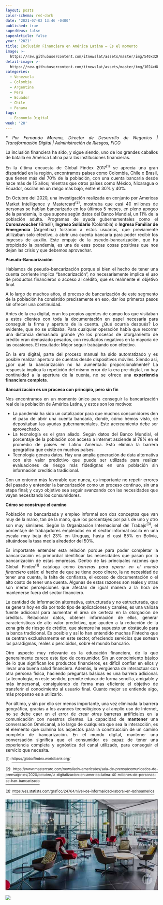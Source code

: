 ```yaml
---
layout: posts
color-schema: red-dark
date: '2021-07-02 13:46 -0400'
published: true
superNews: false
superArticle: false
year: '2021'
title: Inclusión Financiera en América Latina – Es el momento
image: >-
  https://raw.githubusercontent.com/itnewslat/assets/master/img/540x320/Oficina-Bancaria-p.jpg
detail-image: >-
  https://raw.githubusercontent.com/itnewslat/assets/master/img/1024x680/Oficina-Bancaria-g.jpg
categories:
  - Venezuela
  - Colombia
  - Argentina
  - Perú
  - Ecuador
  - Chile
  - Panama
tags:
  - Economía Digital
week: '28'
---
```

<p style="text-align: justify;"><em>*</em><em> Por </em><em>Fernando Moreno</em><em>, Director de Desarrollo de Negocios | Transformación Digital | Administración de Riesgos, FICO</em></p>
<p style="text-align: justify;">La inclusión financiera ha sido, y sigue siendo, uno de los grandes caballos de batalla en América Latina para las instituciones financieras.</p>
<p style="text-align: justify;">En la última encuesta de Global Findex 2017<sup>(1)</sup> se aprecia una gran disparidad en la región, encontramos países como Colombia, Chile o Brasil, que tienen más del 70% de la población, con una cuenta bancaria desde hace más de 15 años; mientras que otros países como México, Nicaragua o Ecuador, oscilan en un rango más bajo, entre el 30% y 40%.</p>
<p style="text-align: justify;">En Octubre del 2020, una investigación realizada en conjunto por Americas Market Intelligence y Mastercard<sup>(2)</sup>, mostraba que casi 40 millones de personas se habían bancarizado en los últimos 5 meses, en pleno apogeo de la pandemia, lo que supone según datos del Banco Mundial, un 11% de la población adulta. Programas de ayuda gubernamentales como el <strong>Coronavoucher</strong> (Brasil), <strong>Ingreso Solidario</strong> (Colombia) o <strong>Ingreso Familiar de Emergencia</strong> (Argentina) forzaron a estos usuarios, que previamente utilizaban solo efectivo, a abrir una cuenta bancaria para poder recibir los ingresos de auxilio. Este empuje de la pseudo-bancarización, que ha propiciado la pandemia, es una de esas pocas cosas positivas que nos dejan las crisis y que debemos aprovechar.</p>
<p style="text-align: justify;"><strong>Pseudo-Bancarización</strong></p>
<p style="text-align: justify;">Hablamos de pseudo-bancarización porque si bien el hecho de tener una cuenta corriente implica “bancarización”, no necesariamente implica el uso de productos financieros o acceso al crédito, que es realmente el objetivo final.</p>
<p style="text-align: justify;">A lo largo de muchos años, el proceso de bancarización de este segmento de la población ha consistido precisamente en eso, dar los primeros pasos sin ofrecer una continuidad.</p>
<p style="text-align: justify;">Antes de la era digital, eran los propios agentes de campo los que visitaban a estos clientes con toda la documentación en papel necesaria para conseguir la firma y apertura de la cuenta. ¿Qué ocurría después? Lo evidente, que no se utilizaba. Para cualquier operación había que recorrer una distancia demasiado grande y/o los procesos de otorgamiento de crédito eran demasiado pesados, con resultados negativos en la mayoría de las ocasiones. El resultado: Mejor seguir trabajando con efectivo.</p>
<p style="text-align: justify;">En la era digital, parte del proceso manual ha sido automatizado y es posible realizar apertura de cuentas desde dispositivos móviles. Siendo así, ¿por qué la bancarización no ha aumentado proporcionalmente? La respuesta implica la repetición del mismo error de la era pre-digital, no hay continuidad a la apertura de la cuenta, no se ofrece una <strong>experiencia financiera completa</strong>.</p>
<p style="text-align: justify;"><strong>Bancarización es un proceso con principio, pero sin fin</strong></p>
<p style="text-align: justify;">Nos encontramos en un momento único para conseguir la bancarización real de la población de América Latina, y estos son los motivos:</p>

<ul style="text-align: justify;">
	<li>La pandemia ha sido un catalizador para que muchos consumidores den el paso de abrir una cuenta bancaria, donde, cómo hemos visto, se depositaban las ayudas gubernamentales. Este acercamiento debe ser aprovechado.</li>
	<li>La tecnología es el gran aliado. Según datos del Banco Mundial, el porcentaje de la población con acceso a internet asciende al 78% en el promedio de países en Latino América. Esto elimina la barrera geográfica que existe en muchos países.</li>
	<li>Tecnología genera datos. Hay una amplia generación de data alternativa con alto valor predictivo que puede ser utilizada para realizar evaluaciones de riesgo más fidedignas en una población sin información crediticia tradicional.</li>
</ul>
<p style="text-align: justify;">Con un entorno más favorable que nunca, es importante no repetir errores del pasado y entender la bancarización como un proceso continuo, sin una etapa final; y cuyo objetivo sea seguir avanzando con las necesidades que vayan necesitando los consumidores.</p>
<p style="text-align: justify;"><strong>Cómo se construye el camino</strong></p>
<p style="text-align: justify;">Población no bancarizada y empleo informal son dos conceptos que van muy de la mano, tan de la mano, que los porcentajes por país de uno y otro son muy similares. Según la Organización Internacional del Trabajo<sup>(3)</sup>, el porcentaje de trabajadores empleados en el sector informal oscila en una escala muy baja del 23% en Uruguay, hasta el casi 85% en Bolivia, situándose la tasa media alrededor del 50%.</p>
<p style="text-align: justify;">Es importante entender esta relación porque para poder completar la bancarización es primordial identificar las necesidades que pasan por la bancarización de estas empresas. Dentro de las principales razones que Global Findex<sup>(1)</sup> cataloga como <em>barreras para operar en el mundo financiero</em> están: el hecho de que se tiene poco dinero, la no necesidad de tener una cuenta, la falta de confianza, el exceso de documentación o el alto costo de tener una cuenta. Algunas de estas razones son reales y otras son meras percepciones que afectan de igual manera a la hora de mantenerse fuera del sector financiero.</p>
<p style="text-align: justify;">La cantidad de información alternativa, estructurada y no estructurada, que se genera hoy en día por todo tipo de aplicaciones y canales, es una valiosa fuente adicional para aumentar el área de certeza en la otorgación de créditos. Relacionar datos, obtener información de ellos, generar características de alto valor predictivo, que ayuden a la reducción de la zona gris de riesgo de crédito, que siempre ha supuesto un obstáculo para la banca tradicional. Es posible y así lo han entendido muchas Fintechs que se centran exclusivamente en este sector, ofreciendo servicios que sortean los paradigmas, reales o percibidos, sobre el mundo bancario.</p>
<p style="text-align: justify;">Otro aspecto muy relevante es la educación financiera, de la que generalmente carece este tipo de consumidor. Sin un conocimiento básico de lo que significan los productos financieros, es difícil confiar en ellos y llevar una buena salud financiera. Además, la vergüenza de interactuar con otra persona física, haciendo preguntas básicas es una barrera adicional. La tecnología, en este sentido, permite educar de forma sencilla, amigable y más impersonal, consiguiendo de forma mas eficiente el objetivo de transferir el conocimiento al usuario final. Cuanto mejor se entiende algo, más propenso es a utilizarlo.</p>
<p style="text-align: justify;">Por último, y sin por ello ser menos importante, una vez eliminada la barrera geográfica, gracias a los avances tecnológicos y al amplio uso de Internet, no se debe caer en el error de crear otras barreras artificiales en la comunicación con nuestros clientes. La capacidad de <strong>mantener</strong> una conversación Omnicanal, a lo largo de cualquiera que sea la interacción, es el elemento que culmina los aspectos para la construcción de un camino completo de bancarización. En el mundo digital, mantener una conversación significa que el consumidor es capaz de tener una experiencia completa y agnóstica del canal utilizado, para conseguir el servicio que necesita.</p>
<p style="text-align: justify;"><sup>(1): </sup><a href="https://globalfindex.worldbank.org/"><sup>https://globalfindex.worldbank.org/</sup></a></p>
<p style="text-align: justify;"><sup>(2): </sup><a href="https://www.mastercard.com/news/latin-america/es/sala-de-prensa/comunicados-de-prensa/pr-es/2020/octubre/la-digitalizacion-en-america-latina-40-millones-de-personas-se-han-bancarizado"><sup>https://www.mastercard.com/news/latin-america/es/sala-de-prensa/comunicados-de-prensa/pr-es/2020/octubre/la-digitalizacion-en-america-latina-40-millones-de-personas-se-han-bancarizado</sup></a></p>
<p style="text-align: justify;"><sup>(3): </sup><a href="https://es.statista.com/grafico/24764/nivel-de-informalidad-laboral-en-latinoamerica"><sup>https://es.statista.com/grafico/24764/nivel-de-informalidad-laboral-en-latinoamerica</sup></a></p>

![](https://raw.githubusercontent.com/itnewslat/assets/master/img/540x320/Oficina-Bancaria-p.jpg)

<img src="https://tracker.metricool.com/c3po.jpg?hash=56f88a41e39ab42c063cc51676587a04"/>
